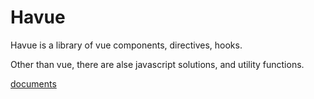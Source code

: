 # Havue

Havue is a library of vue components, directives, hooks.

Other than vue, there are alse javascript solutions, and utility functions.

[documents](https://happypedestrian.github.io/havue/guide/)
